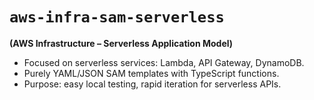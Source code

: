 # `aws-infra-sam-serverless`

**(AWS Infrastructure – Serverless Application Model)**

* Focused on serverless services: Lambda, API Gateway, DynamoDB.
* Purely YAML/JSON SAM templates with TypeScript functions.
* Purpose: easy local testing, rapid iteration for serverless APIs.
